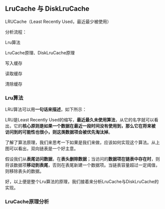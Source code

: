 ## LruCache 与 DiskLruCache ##

LRUCache（Least Recently Used，最近最少被使用）

分析流程：

Lru算法

LruCache原理、DiskLruCache原理

写入缓存

读取缓存

清除缓存

### Lru算法 ###

LRU算法可以用**一句话来描述**，如下所示：

LRU是Least Recently Used的缩写，**最近最久未使用算法**，从它的名字就可以看出，它的**核心原则是如果一个数据在最近一段时间没有使用到，那么它在将来被 访问到的可能性也很小，则这类数据项会被优先淘汰掉**。

了解了算法原理，我们来思考一下如果是我们来做，应该如何实现这个算法。从上图可以看出，双向链表是一个好主意。

假设我们从**表尾访问数据**，在**表头删除数据**；当访问的**数据项在链表中存在时**，则将该数据项**移动到表尾**，否则在表尾新建一个数据项。当链表容量超过一定阈值，则移除表头的数据。

好，以上便是整个Lru算法的原理，我们接着来分析LruCache与DiskLruCache的实现。


### LruCache原理分析 ###



